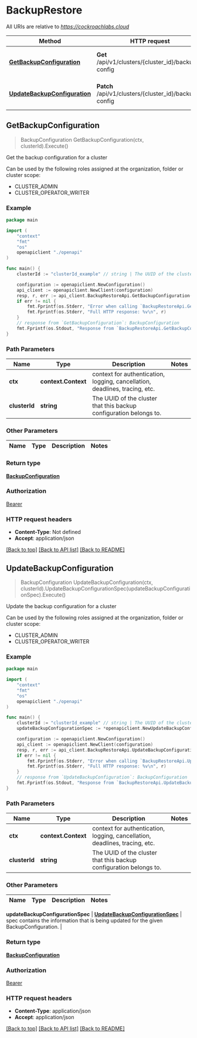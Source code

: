 # BackupRestore

All URIs are relative to *https://cockroachlabs.cloud*

Method | HTTP request | Description
------------- | ------------- | -------------
[**GetBackupConfiguration**](BackupRestoreApi.md#GetBackupConfiguration) | **Get** /api/v1/clusters/{cluster_id}/backups-config | Get the backup configuration for a cluster
[**UpdateBackupConfiguration**](BackupRestoreApi.md#UpdateBackupConfiguration) | **Patch** /api/v1/clusters/{cluster_id}/backups-config | Update the backup configuration for a cluster



## GetBackupConfiguration

> BackupConfiguration GetBackupConfiguration(ctx, clusterId).Execute()

Get the backup configuration for a cluster

Can be used by the following roles assigned at the organization, folder or cluster scope:
- CLUSTER_ADMIN
- CLUSTER_OPERATOR_WRITER


### Example

```go
package main

import (
    "context"
    "fmt"
    "os"
    openapiclient "./openapi"
)

func main() {
    clusterId := "clusterId_example" // string | The UUID of the cluster that this backup configuration belongs to.

    configuration := openapiclient.NewConfiguration()
    api_client := openapiclient.NewClient(configuration)
    resp, r, err := api_client.BackupRestoreApi.GetBackupConfiguration(context.Background(), clusterId).Execute()
    if err != nil {
        fmt.Fprintf(os.Stderr, "Error when calling `BackupRestoreApi.GetBackupConfiguration``: %v\n", err)
        fmt.Fprintf(os.Stderr, "Full HTTP response: %v\n", r)
    }
    // response from `GetBackupConfiguration`: BackupConfiguration
    fmt.Fprintf(os.Stdout, "Response from `BackupRestoreApi.GetBackupConfiguration`: %v\n", resp)
}
```

### Path Parameters

Name | Type | Description  | Notes
------------- | ------------- | ------------- | -------------
**ctx** | **context.Context** | context for authentication, logging, cancellation, deadlines, tracing, etc.
**clusterId** | **string** | The UUID of the cluster that this backup configuration belongs to. | 

### Other Parameters


Name | Type | Description  | Notes
------------- | ------------- | ------------- | -------------


### Return type

[**BackupConfiguration**](BackupConfiguration.md)

### Authorization

[Bearer](../README.md#Bearer)

### HTTP request headers

- **Content-Type**: Not defined
- **Accept**: application/json

[[Back to top]](#) [[Back to API list]](../README.md#documentation-for-api-endpoints)
[[Back to README]](../README.md)


## UpdateBackupConfiguration

> BackupConfiguration UpdateBackupConfiguration(ctx, clusterId).UpdateBackupConfigurationSpec(updateBackupConfigurationSpec).Execute()

Update the backup configuration for a cluster

Can be used by the following roles assigned at the organization, folder or cluster scope:
- CLUSTER_ADMIN
- CLUSTER_OPERATOR_WRITER


### Example

```go
package main

import (
    "context"
    "fmt"
    "os"
    openapiclient "./openapi"
)

func main() {
    clusterId := "clusterId_example" // string | The UUID of the cluster that this backup configuration belongs to.
    updateBackupConfigurationSpec := *openapiclient.NewUpdateBackupConfigurationSpec() // UpdateBackupConfigurationSpec | spec contains the information that is being updated for the given BackupConfiguration.

    configuration := openapiclient.NewConfiguration()
    api_client := openapiclient.NewClient(configuration)
    resp, r, err := api_client.BackupRestoreApi.UpdateBackupConfiguration(context.Background(), clusterId).UpdateBackupConfigurationSpec(updateBackupConfigurationSpec).Execute()
    if err != nil {
        fmt.Fprintf(os.Stderr, "Error when calling `BackupRestoreApi.UpdateBackupConfiguration``: %v\n", err)
        fmt.Fprintf(os.Stderr, "Full HTTP response: %v\n", r)
    }
    // response from `UpdateBackupConfiguration`: BackupConfiguration
    fmt.Fprintf(os.Stdout, "Response from `BackupRestoreApi.UpdateBackupConfiguration`: %v\n", resp)
}
```

### Path Parameters

Name | Type | Description  | Notes
------------- | ------------- | ------------- | -------------
**ctx** | **context.Context** | context for authentication, logging, cancellation, deadlines, tracing, etc.
**clusterId** | **string** | The UUID of the cluster that this backup configuration belongs to. | 

### Other Parameters


Name | Type | Description  | Notes
------------- | ------------- | ------------- | -------------

 **updateBackupConfigurationSpec** | [**UpdateBackupConfigurationSpec**](UpdateBackupConfigurationSpec.md) | spec contains the information that is being updated for the given BackupConfiguration. | 

### Return type

[**BackupConfiguration**](BackupConfiguration.md)

### Authorization

[Bearer](../README.md#Bearer)

### HTTP request headers

- **Content-Type**: application/json
- **Accept**: application/json

[[Back to top]](#) [[Back to API list]](../README.md#documentation-for-api-endpoints)
[[Back to README]](../README.md)

